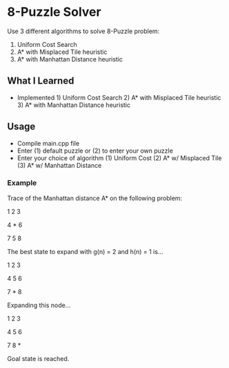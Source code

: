 # 8-Puzzle Solver
Use 3 different algorithms to solve 8-Puzzle problem:
1. Uniform Cost Search
2. A* with Misplaced Tile heuristic
3. A* with Manhattan Distance heuristic

## What I Learned
* Implemented 1) Uniform Cost Search 2) A* with Misplaced Tile heuristic 3) A* with Manhattan Distance heuristic

## Usage
* Compile main.cpp file
* Enter (1) default puzzle or (2) to enter your own puzzle
* Enter your choice of algorithm (1) Uniform Cost (2) A* w/ Misplaced Tile (3) A* w/ Manhattan Distance

### Example
Trace of the Manhattan distance A* on the following problem: 

1 2 3

4 * 6 

7 5 8

The best state to expand with g(n) = 2 and h(n) = 1 is... 

1 2 3

4 5 6

7 * 8

Expanding this node...

1 2 3

4 5 6

7 8 *

Goal state is reached.
